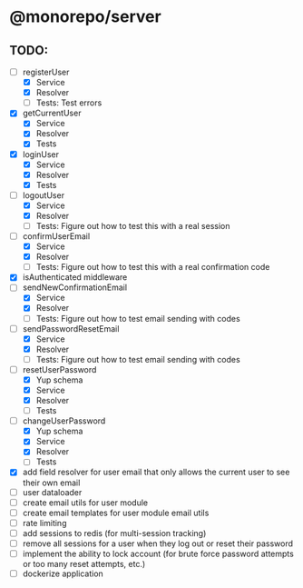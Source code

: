 # @monorepo/server

## TODO:

- [ ] registerUser
  - [x] Service
  - [x] Resolver
  - [ ] Tests: Test errors
- [x] getCurrentUser
  - [x] Service
  - [x] Resolver
  - [x] Tests
- [x] loginUser
  - [x] Service
  - [x] Resolver
  - [x] Tests
- [ ] logoutUser
  - [x] Service
  - [x] Resolver
  - [ ] Tests: Figure out how to test this with a real session
- [ ] confirmUserEmail
  - [x] Service
  - [x] Resolver
  - [ ] Tests: Figure out how to test this with a real confirmation code
- [x] isAuthenticated middleware
- [ ] sendNewConfirmationEmail
  - [x] Service
  - [x] Resolver
  - [ ] Tests: Figure out how to test email sending with codes
- [ ] sendPasswordResetEmail
  - [x] Service
  - [x] Resolver
  - [ ] Tests: Figure out how to test email sending with codes
- [ ] resetUserPassword
  - [x] Yup schema
  - [x] Service
  - [x] Resolver
  - [ ] Tests
- [ ] changeUserPassword
  - [x] Yup schema
  - [x] Service
  - [x] Resolver
  - [ ] Tests
- [x] add field resolver for user email that only allows the current user to see their own email
- [ ] user dataloader
- [ ] create email utils for user module
- [ ] create email templates for user module email utils
- [ ] rate limiting
- [ ] add sessions to redis (for multi-session tracking)
- [ ] remove all sessions for a user when they log out or reset their password
- [ ] implement the ability to lock account (for brute force password attempts or too many reset attempts, etc.)
- [ ] dockerize application
